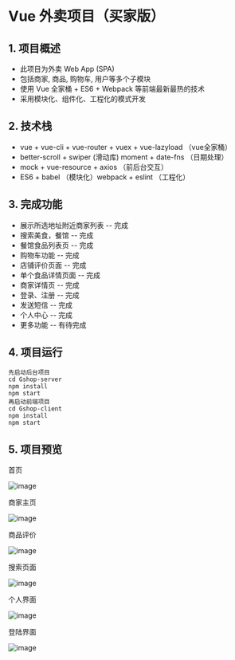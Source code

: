 # Vue 外卖项目（买家版）

## 1. 项目概述

- 此项目为外卖 Web App (SPA) 
- 包括商家, 商品, 购物车, 用户等多个子模块 
- 使用 Vue 全家桶 + ES6 + Webpack  等前端最新最热的技术 
- 采用模块化、组件化、工程化的模式开发 

## 2. 技术栈

- vue + vue-cli + vue-router + vuex + vue-lazyload	（vue全家桶）
- better-scroll + swiper  (滑动库)   moment + date-fns （日期处理）
- mock + vue-resource + axios （前后台交互）
- ES6 + babel （模块化）webpack + eslint （工程化）

## 3. 完成功能

-  展示所选地址附近商家列表 -- 完成
-  搜索美食，餐馆 -- 完成
-  餐馆食品列表页 -- 完成
-  购物车功能 -- 完成
-  店铺评价页面 -- 完成
-  单个食品详情页面 -- 完成
-  商家详情页 -- 完成
-  登录、注册 -- 完成
-  发送短信 -- 完成
- 个人中心 -- 完成
- 更多功能 -- 有待完成

## 4. 项目运行

```
先启动后台项目
cd Gshop-server
npm install 
npm start
再启动前端项目
cd Gshop-client
npm install 
npm start
```

## 5. 项目预览

首页

![image](项目预览/1.jpg) 

商家主页

![image](项目预览/2.jpg) 

商品评价

![image](项目预览/3.jpg) 

搜索页面

![image](项目预览/4.jpg) 

个人界面

![image](项目预览/5.jpg) 

登陆界面

![image](项目预览/6.jpg) 
